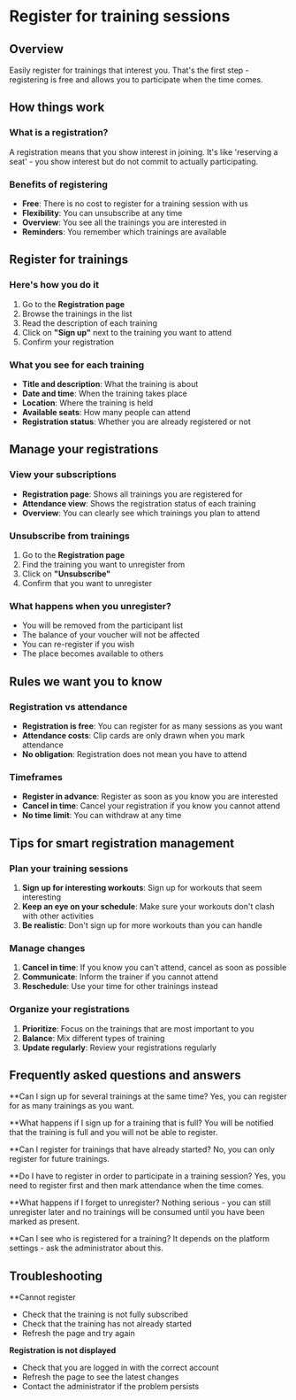 # Register for training sessions

## Overview

Easily register for trainings that interest you. That's the first step - registering is free and allows you to participate when the time comes.

## How things work

### What is a registration?
A registration means that you show interest in joining. It's like 'reserving a seat' - you show interest but do not commit to actually participating.

### Benefits of registering
- **Free**: There is no cost to register for a training session with us
- **Flexibility**: You can unsubscribe at any time
- **Overview**: You see all the trainings you are interested in
- **Reminders**: You remember which trainings are available

## Register for trainings

### Here's how you do it
1. Go to the **Registration page**
2. Browse the trainings in the list
3. Read the description of each training
4. Click on **"Sign up"** next to the training you want to attend
5. Confirm your registration

### What you see for each training
- **Title and description**: What the training is about
- **Date and time**: When the training takes place
- **Location**: Where the training is held
- **Available seats**: How many people can attend
- **Registration status**: Whether you are already registered or not

## Manage your registrations

### View your subscriptions
- **Registration page**: Shows all trainings you are registered for
- **Attendance view**: Shows the registration status of each training
- **Overview**: You can clearly see which trainings you plan to attend

### Unsubscribe from trainings
1. Go to the **Registration page**
2. Find the training you want to unregister from
3. Click on **"Unsubscribe"**
4. Confirm that you want to unregister

### What happens when you unregister?
- You will be removed from the participant list
- The balance of your voucher will not be affected
- You can re-register if you wish
- The place becomes available to others

## Rules we want you to know

### Registration vs attendance
- **Registration is free**: You can register for as many sessions as you want
- **Attendance costs**: Clip cards are only drawn when you mark attendance
- **No obligation**: Registration does not mean you have to attend

### Timeframes
- **Register in advance**: Register as soon as you know you are interested
- **Cancel in time**: Cancel your registration if you know you cannot attend
- **No time limit**: You can withdraw at any time

## Tips for smart registration management

### Plan your training sessions
1. **Sign up for interesting workouts**: Sign up for workouts that seem interesting
2. **Keep an eye on your schedule**: Make sure your workouts don't clash with other activities
3. **Be realistic**: Don't sign up for more workouts than you can handle

### Manage changes
1. **Cancel in time**: If you know you can't attend, cancel as soon as possible
2. **Communicate**: Inform the trainer if you cannot attend
3. **Reschedule**: Use your time for other trainings instead

### Organize your registrations
1. **Prioritize**: Focus on the trainings that are most important to you
2. **Balance**: Mix different types of training
3. **Update regularly**: Review your registrations regularly

## Frequently asked questions and answers

**Can I sign up for several trainings at the same time?
Yes, you can register for as many trainings as you want.

**What happens if I sign up for a training that is full?
You will be notified that the training is full and you will not be able to register.

**Can I register for trainings that have already started?
No, you can only register for future trainings.

**Do I have to register in order to participate in a training session?
Yes, you need to register first and then mark attendance when the time comes.

**What happens if I forget to unregister?
Nothing serious - you can still unregister later and no trainings will be consumed until you have been marked as present.

**Can I see who is registered for a training?
It depends on the platform settings - ask the administrator about this.

## Troubleshooting

**Cannot register
- Check that the training is not fully subscribed
- Check that the training has not already started
- Refresh the page and try again

**Registration is not displayed**
- Check that you are logged in with the correct account
- Refresh the page to see the latest changes
- Contact the administrator if the problem persists
